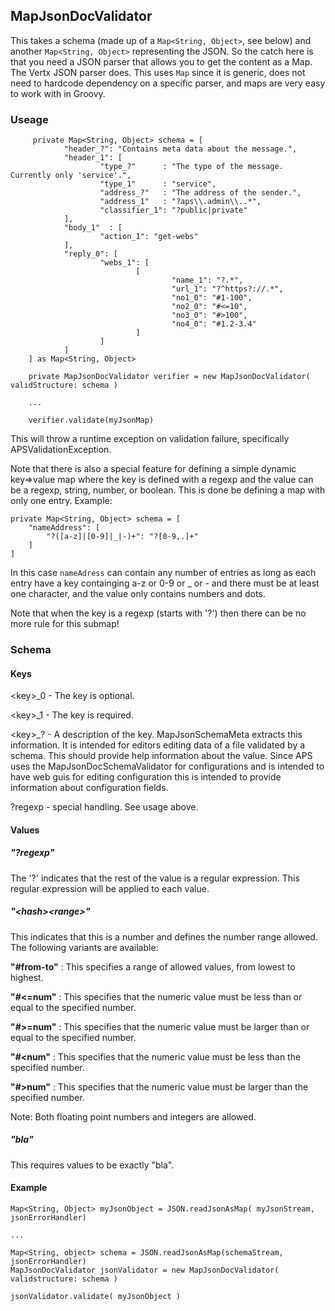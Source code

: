 ## MapJsonDocValidator

This takes a schema (made up of a ` Map<String, Object> `, see below) and another ` Map<String, Object> ` representing the JSON. So the catch here is that you need a JSON parser that allows you to get the content as a Map. The Vertx JSON parser does. This uses `Map` since it is generic, does not need to hardcode dependency on a specific parser, and maps are very easy to work with in Groovy.

### Useage

         private Map<String, Object> schema = [
                "header_?": "Contains meta data about the message.",
                "header_1": [
                        "type_?"      : "The type of the message. Currently only 'service'.",
                        "type_1"      : "service",
                        "address_?"   : "The address of the sender.",
                        "address_1"   : "?aps\\.admin\\..*",
                        "classifier_1": "?public|private"
                ],
                "body_1"  : [
                        "action_1": "get-webs"
                ],
                "reply_0": [
                        "webs_1": [
                                [
                                        "name_1": "?.*",
                                        "url_1": "?^https?://.*",
                                        "no1_0": "#1-100",
                                        "no2_0": "#<=10",
                                        "no3_0": "#>100",
                                        "no4_0": "#1.2-3.4"
                                ]
                        ]
                ]
        ] as Map<String, Object>

        private MapJsonDocValidator verifier = new MapJsonDocValidator( validStructure: schema )

        ...

        verifier.validate(myJsonMap)

This will throw a runtime exception on validation failure, specifically APSValidationException.

Note that there is also a special feature for defining a simple dynamic key=>value map where the key is defined with a regexp and the value can be a regexp, string, number, or boolean. This is done be defining a map with only one entry. Example:

    private Map<String, Object> schema = [
        "nameAddress": [
            "?([a-z]|[0-9]|_|-)+": "?[0-9,.]+"
        ]
    ]

In this case `nameAdress` can contain any number of entries as long as each entry have a key containging a-z or 0-9 or \_ or - and there must be at least one character, and the value only contains numbers and dots.

Note that when the key is a regexp (starts with '?') then there can be no more rule for this submap!

### Schema

#### Keys

\<key\>\_0 - The key is optional.

\<key\>\_1 - The key is required.

&lt;key&gt;\_? - A description of the key. MapJsonSchemaMeta extracts this information. It is intended for editors editing data of a file validated by a schema. This should provide help information about the value. Since APS uses the MapJsonDocSchemaValidator for configurations and is intended to have web guis for editing configuration this is intended to provide information about configuration fields.

?regexp - special handling. See usage above.

#### Values

##### "?regexp"

The '?' indicates that the rest of the value is a regular expression. This regular expression will be applied to each value.

##### "\<hash\>\<range\>"

This indicates that this is a number and defines the number range allowed. The following variants are available:

__"#from-to"__ : This specifies a range of allowed values, from lowest to highest.

__"#<=num"__ : This specifies that the numeric value must be less than or equal to the specified number.

__"#>=num"__ : This specifies that the numeric value must be larger than or equal to the specified number.

__"#<num"__ : This specifies that the numeric value must be less than the specified number.

__"#>num"__ : This specifies that the numeric value must be larger than the specified number.

Note: Both floating point numbers and integers are allowed.

##### "bla"

This requires values to be exactly "bla".

#### Example

    Map<String, Object> myJsonObject = JSON.readJsonAsMap( myJsonStream, jsonErrorHandler)
    
    ...

    Map<String, object> schema = JSON.readJsonAsMap(schemaStream, jsonErrorHandler)
    MapJsonDocValidator jsonValidator = new MapJsonDocValidator( validstructure: schema )

    jsonValidator.validate( myJsonObject )


